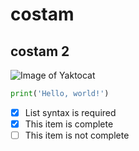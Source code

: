 # costam
## costam 2


![Image of Yaktocat](https://octodex.github.com/images/yaktocat.png)


``` python
print('Hello, world!')


```
- [x] List syntax is required
- [x] This item is complete
- [ ] This item is not complete
